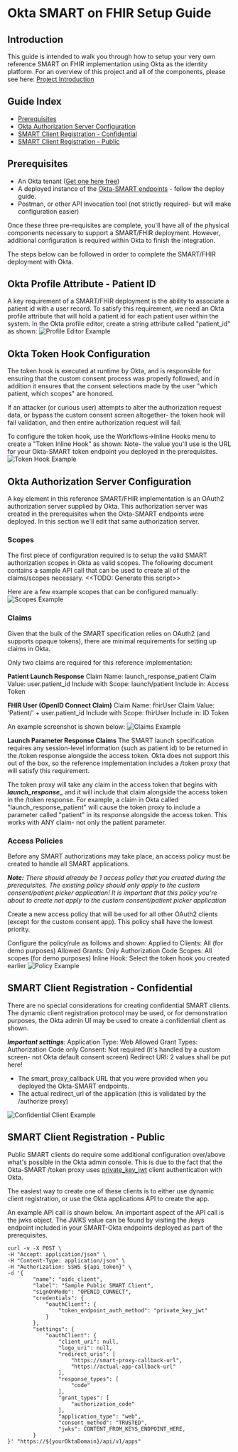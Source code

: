 # Okta SMART on FHIR Setup Guide
## Introduction
This guide is intended to walk you through how to setup your very own reference SMART on FHIR implementation using Okta as the identity platform.
For an overview of this project and all of the components, please see here: [Project Introduction](https://github.com/dancinnamon-okta/okta-smartfhir-docs/blob/main/README.md)

## Guide Index
* [Prerequisites](#prerequisites)
* [Okta Authorization Server Configuration](#okta-authorization-server-configuration)
* [SMART Client Registration - Confidential](#smart-client-registration---confidential)
* [SMART Client Registration - Public](#smart-client-registration---public)

## Prerequisites
* An Okta tenant ([Get one here free](https://developer.okta.com/signup))
* A  deployed instance of the [Okta-SMART endpoints](https://github.com/dancinnamon-okta/okta-smartfhir-demo) - follow the deploy guide.
* Postman, or other API invocation tool (not strictly required- but will make configuration easier)

Once these three pre-requisites are complete, you'll have all of the physical components necessary to support a SMART/FHIR deployment.  However, additional configuration is required within Okta to finish the integration.

The steps below can be followed in order to complete the SMART/FHIR deployment with Okta.
## Okta Profile Attribute - Patient ID
A key requirement of a SMART/FHIR deployment is the ability to associate a patient id with a user record.  To satisfy this requirement, we need an Okta profile attribute that will hold a patient id for each patient user within the system.
In the Okta profile editor, create a string attribute called "patient_id" as shown:
![Profile Editor Example](https://github.com/dancinnamon-okta/okta-smartfhir-docs/blob/main/images/profile_editor_sample.png "Profile Editor Example")

## Okta Token Hook Configuration
The token hook is executed at runtime by Okta, and is responsible for ensuring that the custom consent process was properly followed, and in addition it ensures that the consent selections made by the user "which patient, which scopes" are honored.

If an attacker (or curious user) attempts to alter the authorization request data, or bypass the custom consent screen altogether- the token hook will fail validation, and then entire authorization request will fail.

To configure the token hook, use the Workflows->Inline Hooks menu to create a "Token Inline Hook" as shown:
Note- the value you'll use is the URL for your Okta-SMART token endpoint you deployed in the prerequisites.
![Token Hook Example](https://github.com/dancinnamon-okta/okta-smartfhir-docs/blob/main/images/token_hook_example.png "Token Hook Example")

## Okta Authorization Server Configuration
A key element in this reference SMART/FHIR implementation is an OAuth2 authorization server supplied by Okta. This authorization server was created in the prerequisites when the Okta-SMART endpoints were deployed.  In this section we'll edit that same authorization server.

### Scopes
The first piece of configuration required is to setup the valid SMART authorization scopes in Okta as valid scopes.
The following document contains a sample API call that can be used to create all of the claims/scopes necessary.
<<TODO: Generate this script>>

Here are a few example scopes that can be configured manually:
![Scopes Example](https://github.com/dancinnamon-okta/okta-smartfhir-docs/blob/main/images/scopes_example.png "Scopes Example")

### Claims
Given that the bulk of the SMART specification relies on OAuth2 (and supports opaque tokens), there are minimal requirements for setting up claims in Okta.

Only two claims are required for this reference implementation:

**Patient Launch Response**
Claim Name: launch_response_patient
Claim Value: user.patient_id
Include with Scope: launch/patient
Include in: Access Token

**FHIR User (OpenID Connect Claim)**
Claim Name: fhirUser
Claim Value: 'Patient/' + user.patient_id
Include with Scope: fhirUser
Include in: ID Token

An example screenshot is shown below:
![Claims Example](https://github.com/dancinnamon-okta/okta-smartfhir-docs/blob/main/images/claims_example.png "Claims Example")

**Launch Parameter Response Claims**
The SMART launch specification requires any session-level information (such as patient id) to be returned in the /token response alongside the access token.  Okta does not support this out of the box, so the reference implementation includes a /token proxy that will satisfy this requirement.

The token proxy will take any claim in the access token that begins with **_launch_response__** and it will include that claim alongside the access token in the /token response.
For example, a claim in Okta called "launch_response_patient" will cause the token proxy to include a parameter called "patient" in its response alongside the access token.  This works with ANY claim- not only the patient parameter.

### Access Policies
Before any SMART authorizations may take place, an access policy must be created to handle all SMART applications.

**_Note:_**
_There should already be 1 access policy that you created during the prerequisites.  The existing policy should only apply to the custom consent/patient picker application! It is important that this policy you're about to create not apply to the custom consent/patient picker application_

Create a new access policy that will be used for all other OAuth2 clients (except for the custom consent app).
This policy shall have the lowest priority.

Configure the policy/rule as follows and shown:
Applied to Clients: All (for demo purposes)
Allowed Grants: Only Authorization Code
Scopes: All scopes (for demo purposes)
Inline Hook: Select the token hook you created earlier
![Policy Example](https://github.com/dancinnamon-okta/okta-smartfhir-docs/blob/main/images/access_policy_sample.png "Policy Example")

## SMART Client Registration - Confidential
There are no special considerations for creating confidential SMART clients.  The dynamic client registration protocol may be used, or for demonstration purposes, the Okta admin UI may be used to create a confidential client as shown.

**_Important settings_**:
Application Type: Web
Allowed Grant Types: Authorization Code only
Consent: Not required (it's handled by a custom screen- not Okta default consent screen)
Redirect URI: 2 values shall be put here!
* The smart_proxy_callback URL that you were provided when you deployed the Okta-SMART endpoints.
* The actual redirect_url of the application (this is validated by the /authorize proxy)

![Confidential Client Example](https://github.com/dancinnamon-okta/okta-smartfhir-docs/blob/main/images/confidential_client_example.png "Confidential Client Example")

## SMART Client Registration - Public
Public SMART clients do require some additional configuration over/above what's possible in the Okta admin console.  This is due to the fact that the Okta-SMART /token proxy uses [private_key_jwt](https://developer.okta.com/docs/reference/api/oidc/#jwt-with-private-key) client authentication with Okta.

The easiest way to create one of these clients is to either use dynamic client registration, or use the Okta applications API to create the app.

An example API call is shown below.  An important aspect of the API call is the jwks object.
The JWKS value can be found by visiting the /keys endpoint included in your SMART-Okta endpoints deployed as part of the prerequisites.
```
curl -v -X POST \
-H "Accept: application/json" \
-H "Content-Type: application/json" \
-H "Authorization: SSWS ${api_token}" \
-d '{
		"name": "oidc_client",
		"label": "Sample Public SMART Client",
		"signOnMode": "OPENID_CONNECT",
		"credentials": {
			"oauthClient": {
				"token_endpoint_auth_method": "private_key_jwt"
			}
		},
		"settings": {
			"oauthClient": {
				"client_uri": null,
				"logo_uri": null,
				"redirect_uris": [
					"https://smart-proxy-callback-url",
					"https://actual-app-callback-url"
				],
				"response_types": [
					"code"
				],
				"grant_types": [
					"authorization_code"
				],
				"application_type": "web",
				"consent_method": "TRUSTED",
				"jwks": CONTENT_FROM_KEYS_ENDPOINT_HERE,
		}
}' "https://${yourOktaDomain}/api/v1/apps"
```
